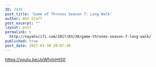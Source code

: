 ```yaml
---
ID: 7435
post_title: 'Game of Thrones Season 7: Long Walk'
author: NSF Staff
post_excerpt: ""
layout: post
permalink: >
  http://nayahscifi.com/2017/03/30/game-thrones-season-7-long-walk/
published: true
post_date: 2017-03-30 20:07:36
---
```

https://youtu.be/JxWfvtnHtS0